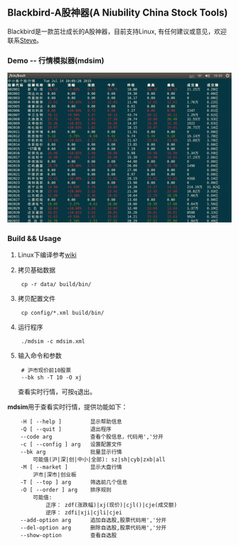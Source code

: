 ## Blackbird-A股神器(A Niubility China Stock Tools)
Blackbird是一款茁壮成长的A股神器，目前支持Linux, 有任何建议或意见，欢迎联系[Steve](mailto:zhongsizhi@foxmail.com)。

### Demo -- 行情模拟器(mdsim)
![Blackbird.gif](demo/mdsim.gif)

### Build && Usage

1. Linux下编译参考[wiki](https://github.com/subler/Blackbird/wiki/Blackbird%E7%BC%96%E8%AF%91%E6%8C%87%E5%8D%97(Linux))
2. 拷贝基础数据

        cp -r data/ build/bin/
3. 拷贝配置文件

        cp config/*.xml build/bin/
4. 运行程序

        ./mdsim -c mdsim.xml
5. 输入命令和参数

        # 沪市现价前10股票
        --bk sh -T 10 -O xj
    查看实时行情，可按`q`退出。

**mdsim**用于查看实时行情，提供功能如下：

        -H [ --help ]         显示帮助信息
        -Q [ --quit ]         退出程序
        --code arg            查看个股信息，代码用','分开
        -c [ --config ] arg   设置配置文件
        --bk arg              批量显示行情
            可能值(沪|深|创|中小|全部): sz|sh|cyb|zxb|all
        -M [ --market ]       显示大盘行情
            沪市|深市|创业板
        -T [ --top ] arg      筛选前几个信息
        -O [ --order ] arg    排序规则
            可能值:
                正序： zdf(涨跌幅)|xj(现价)|cjl()|cje(成交额)
                逆序： zdfi|xji|cjli|cjei
        --add-option arg      追加自选股,股票代码用','分开
        --del-option arg      删除自选股,股票代码用','分开
        --show-option         查看自选股
